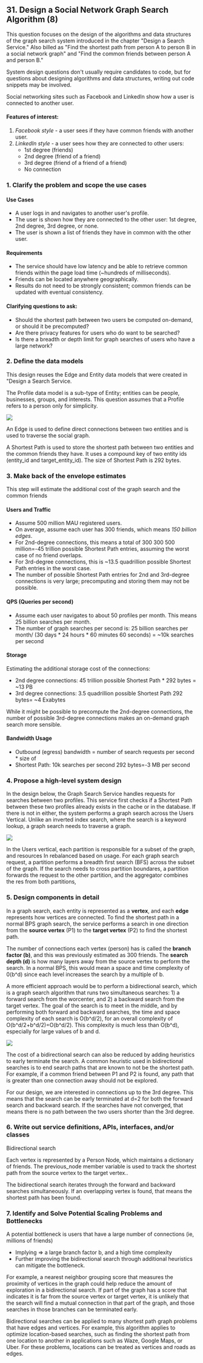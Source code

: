 ## 31. Design a Social Network Graph Search Algorithm (8)

This question focuses on the design of the algorithms and data structures of the graph search
system introduced in the chapter "Design a Search Service." Also billed as "Find the shortest
path from person A to person B in a social network graph" and "Find the common friends
between person A and person B."

System design questions don't usually require candidates to code, but for questions about 
designing algorithms and data structures, writing out code snippets may be involved.

Social networking sites such as Facebook and LinkedIn show how a user is connected to
another user.

#### Features of interest:
1. *Facebook style* - a user sees if they have common friends with another user.
2. *LinkedIn style* - a user sees how they are connected to other users:
   * 1st degree (friends)
   * 2nd degree (friend of a friend)
   * 3rd degree (friend of a friend of a friend)
   * No connection

### 1. Clarify the problem and scope the use cases

#### Use Cases
* A user logs in and navigates to another user's profile.
* The user is shown how they are connected to the other user: 1st degree, 2nd degree,
  3rd degree, or none.
* The user is shown a list of friends they have in common with the other user.

#### Requirements
* The service should have low latency and be able to retrieve common friends within
  the page load time (~hundreds of milliseconds).
* Friends can be located anywhere geographically.
* Results do not need to be strongly consistent; common friends can be updated with
  eventual consistency.

#### Clarifying questions to ask:
* Should the shortest path between two users be computed on-demand, or should it be
  precomputed?
* Are there privacy features for users who do want to be searched?
* Is there a breadth or depth limit for graph searches of users who have a large network?

### 2. Define the data models
This design reuses the Edge and Entity data models that were created in "Design a Search
Service.

The Profile data model is a sub-type of Entity; entities can be people,
businesses, groups, and interests. This question assumes that a Profile refers to a person
only for simplicity.

![](imgs/0081.jpg)

An Edge is used to define direct connections between two entities and is used to traverse the
social graph. 

A Shortest Path is used to store the shortest path between two entities and
the common friends they have. It uses a compound key of two entity ids (entity_id and
target_entity_id). The size of Shortest Path is 292 bytes.

### 3. Make back of the envelope estimates
This step will estimate the additional cost of the graph search and the common friends

#### Users and Traffic
* Assume 500 million MAU registered users.
* On average, assume each user has 300 friends, which means *150 billion edges*.
* For 2nd-degree connections, this means a total of 300 300 500 million=-45
  trillion possible Shortest Path entries, assuming the worst case of no friend
  overlaps.
* For 3rd-degree connections, this is ~13.5 quadrillion possible Shortest Path
  entries in the worst case.
* The number of possible Shortest Path entries for 2nd and 3rd-degree
  connections is very large; precomputing and storing them may not be possible.

#### QPS (Queries per second)
* Assume each user navigates to about 50 profiles per month. This means 25 billion
  searches per month.
* The number of graph searches per second is:
  25 billion searches per month/ (30 days * 24 hours * 60 minutes 60 seconds)
  = ~10k searches per second

#### Storage
Estimating the additional storage cost of the connections:
* 2nd degree connections: 45 trillion possible Shortest Path * 292 bytes = ~13 PB
* 3rd degree connections: 3.5 quadrillion possible Shortest Path 292 bytes= ~4
  Exabytes

While it might be possible to precompute the 2nd-degree connections, the number of possible
3rd-degree connections makes an on-demand graph search more sensible.

#### Bandwidth Usage
* Outbound (egress) bandwidth = number of search requests per second * size of 
* Shortest Path:
    10k searches per second 292 bytes=-3 MB per second

### 4. Propose a high-level system design
In the design below, the Graph Search Service handles requests for searches between two
profiles. This service first checks if a Shortest Path between these two profiles already
exists in the cache or in the database. If there is not in either, the system performs a graph
search across the Users Vertical. Unlike an inverted index search, where the search is a
keyword lookup, a graph search needs to traverse a graph.

![](imgs/0082.jpg)

In the Users vertical, each partition is responsible for a subset of the graph, and resources In
rebalanced based on usage. For each graph search request, a partition performs a breadth first
search (BFS) across the subset of the graph. If the search needs to cross partition boundares,
a partition forwards the request to the other partition, and the aggregator combines the res
from both partitions,

### 5. Design components in detail

In a graph search, each entity is represented as a **vertex**, and each **edge** 
represents how vertices are connected. To find the shortest path in
a normal BPS graph search, the service performs a search in one direction from the **source
vertex** (P1) to the **target vertex** (P2) to find the shortest path.

The number of connections each vertex (person) has is called the **branch factor (b)**, and this
was previously estimated as 300 friends. The **search depth (d)** is how many layers away from
the source vertex to perform the search. In a normal BPS, this would mean a space and time 
complexity of 0(b^d) since each level increases the search by a multiple of b.

A more efficient approach would be to perform a bidirectional search, which is a graph search
algorithm that runs two simultaneous searches: 1) a forward search from the worcenter,
and 2) a backward search from the target vertex. The goal of the search is to meet in the middle,
and by performing both forward and backward searches, the time and space complexity of
each search is O(b^d/2), for an overall complexity of O(b^d/2+b^d/2)=O(b^d/2). This complexity is
much less than O(b^d), especially for large values of b and d.

![](imgs/0083.jpg)

The cost of a bidirectional search can also be reduced by adding heuristics to early terminate
the search. A common heuristic used in bidirectional searches is to end search paths that are
known to not be the shortest path. For example, if a common friend between P1 and P2 is
found, any path that is greater than one connection away should not be explored.

For our design, we are interested in connections up to the 3rd degree. This means that the
search can be early terminated at d=2 for both the forward search and backward search. If the
searches have not converged, that means there is no path between the two users shorter than
the 3rd degree.

### 6. Write out service definitions, APIs, interfaces, and/or classes
Bidirectional search

Each vertex is represented by a Person Node, which maintains a dictionary of friends. The
previous_node member variable is used to track the shortest path from the source vertex
to the target vertex..

The bidirectional search iterates through the forward and backward searches simultaneously.
If an overlapping vertex is found, that means the shortest path has been found.

### 7. Identify and Solve Potential Scaling Problems and Bottlenecks

A potential bottleneck is users that have a large number of connections (ie, millions of
friends)
* Implying => a large branch factor b, and a high time complexity
* Further improving the bidirectional search through additional heuristics
  can mitigate the bottleneck.

For example, a nearest neighbor grouping score that measures the proximity of vertices in the graph could 
help reduce the amount of exploration in a bidirectional search. If part of the graph has a score that 
indicates it is far from the source vertex or target vertex, it is unlikely that the search will find a 
mutual connection in that part of the graph, and those searches in those branches can be terminated early.

Bidirectional searches can be applied to many shortest path graph problems that have edges
and vertices. For example, this algorithm applies to optimize location-based searches, such as
finding the shortest path from one location to another in applications such as Waze, Google
Maps, or Uber. For these problems, locations can be treated as vertices and roads as edges.
